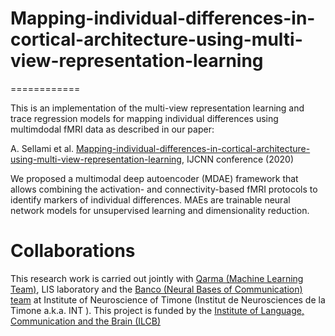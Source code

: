 # Mapping-individual-differences-in-cortical-architecture-using-multi-view-representation-learning


============

This is an implementation of the multi-view representation learning and trace regression models for mapping individual differences using multimdodal fMRI data as described in our paper:
 
A. Sellami et al. [Mapping-individual-differences-in-cortical-architecture-using-multi-view-representation-learning](https://hal-univ-tln.archives-ouvertes.fr/hal-02520673/), IJCNN conference (2020)

We proposed a multimodal deep autoencoder (MDAE) framework that allows combining the activation- and connectivity-based fMRI protocols to identify markers of individual differences. 
MAEs are trainable neural network models for unsupervised learning and dimensionality reduction. 

# Collaborations
This research work is carried out jointly with [Qarma (Machine Learning Team)](https://qarma.lis-lab.fr/), LIS laboratory and the [Banco (Neural Bases of Communication) team](https://neuralbasesofcommunication.eu/) at Institute of Neuroscience of Timone (Institut de Neurosciences de la Timone a.k.a. INT ). 
This project is funded by the [Institute of Language, Communication and the Brain (ILCB)](https://www.ilcb.fr/)
